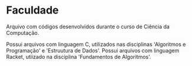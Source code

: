 <h1>Faculdade</h1>
<p>Arquivo com códigos desenvolvidos durante o curso de Ciência da Computação.</p>

Possui arquivos com linguagem C, utilizados nas disciplinas <a>'Algoritmos e Programação'</a> e <a>'Estruutura de Dados'.</a>
Possui arquivos com linguagem Racket, utiizado na disciplina 'Fundamentos de Algoritmos'.

